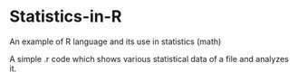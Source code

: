 # Statistics-in-R
An example of R language and its use in statistics (math)

A simple .r code which shows various statistical data of a file and analyzes it.
